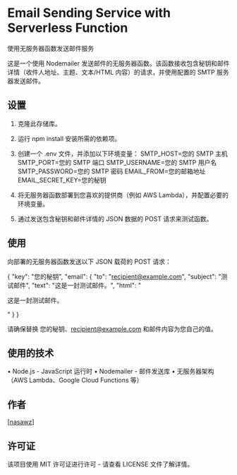 # Email Sending Service with Serverless Function

使用无服务器函数发送邮件服务

这是一个使用 Nodemailer 发送邮件的无服务器函数。该函数接收包含秘钥和邮件详情（收件人地址、主题、文本/HTML 内容）的请求，并使用配置的 SMTP 服务器发送邮件。

## 设置

1. 克隆此存储库。
2. 运行 npm install 安装所需的依赖项。
3. 创建一个 .env 文件，并添加以下环境变量：
SMTP_HOST=您的 SMTP 主机
SMTP_PORT=您的 SMTP 端口
SMTP_USERNAME=您的 SMTP 用户名
SMTP_PASSWORD=您的 SMTP 密码
EMAIL_FROM=您的邮箱地址
EMAIL_SECRET_KEY=您的秘钥

4. 将无服务器函数部署到您喜欢的提供商（例如 AWS Lambda），并配置必要的环境变量。
5. 通过发送包含秘钥和邮件详情的 JSON 数据的 POST 请求来测试函数。

## 使用

向部署的无服务器函数发送以下 JSON 载荷的 POST 请求：

{
  "key": "您的秘钥",
  "email": {
    "to": "recipient@example.com",
    "subject": "测试邮件",
    "text": "这是一封测试邮件。",
    "html": "<p>这是一封测试邮件。</p>"
  }
}

请确保替换 您的秘钥、recipient@example.com 和邮件内容为您自己的值。

## 使用的技术

• Node.js - JavaScript 运行时
• Nodemailer - 邮件发送库
• 无服务器架构（AWS Lambda、Google Cloud Functions 等）

## 作者

[[nasawz](https://github.com/nasawz)]

## 许可证

该项目使用 MIT 许可证进行许可 - 请查看 LICENSE 文件了解详情。
